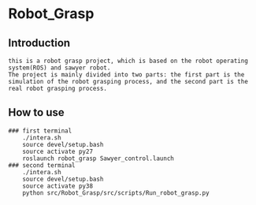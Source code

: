 # Robot_Grasp
## Introduction
    this is a robot grasp project, which is based on the robot operating system(ROS) and sawyer robot.
    The project is mainly divided into two parts: the first part is the simulation of the robot grasping process, and the second part is the real robot grasping process.
## How to use
    ### first terminal
        ./intera.sh
        source devel/setup.bash
        source activate py27
        roslaunch robot_grasp Sawyer_control.launch
    ### second terminal
        ./intera.sh
        source devel/setup.bash
        source activate py38
        python src/Robot_Grasp/src/scripts/Run_robot_grasp.py
